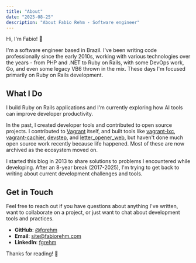 ```yaml
---
title: "About"
date: "2025-08-25"
description: "About Fabio Rehm - Software engineer"
---
```


Hi, I'm Fabio! 👋

I'm a software engineer based in Brazil. I've been writing code professionally since the early 2010s, working with various technologies over the years - from PHP and .NET to Ruby on Rails, with some DevOps work, Go, and even some legacy VB6 thrown in the mix. These days I'm focused primarily on Ruby on Rails development.

## What I Do

I build Ruby on Rails applications and I'm currently exploring how AI tools can improve developer productivity.

In the past, I created developer tools and contributed to open source projects. I contributed to [Vagrant](https://www.vagrantup.com/) itself, and built tools like [vagrant-lxc](https://github.com/fgrehm/vagrant-lxc), [vagrant-cachier](https://github.com/fgrehm/vagrant-cachier), [devstep](https://github.com/fgrehm/devstep), and [letter_opener_web](https://github.com/fgrehm/letter_opener_web), but haven't done much open source work recently because life happened. Most of these are now archived as the ecosystem moved on.

I started this blog in 2013 to share solutions to problems I encountered while developing. After an 8-year break (2017-2025), I'm trying to get back to writing about current development challenges and tools.

## Get in Touch

Feel free to reach out if you have questions about anything I've written, want to collaborate on a project, or just want to chat about development tools and practices.

- **GitHub**: [@fgrehm](https://github.com/fgrehm)
- **Email**: [site@fabiorehm.com](mailto:site@fabiorehm.com)
- **LinkedIn**: [fgrehm](https://linkedin.com/in/fgrehm)

Thanks for reading! 🚀
